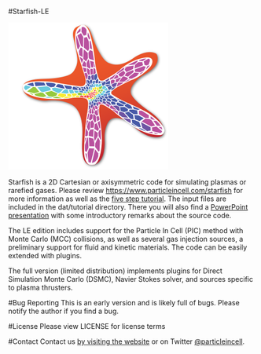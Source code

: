 #Starfish-LE

![Starfish logo](starfish.png)

Starfish is a 2D Cartesian or axisymmetric code for simulating plasmas or rarefied gases. 
Please review https://www.particleincell.com/starfish for more information as well as
the [five step tutorial](https://www.particleincell.com/2012/starfish-tutorial-part1/).
The input files are included in the dat/tutorial directory. There you will also find
a [PowerPoint presentation](dat/tutorial/starfish-code-overview.pdf) with some introductory remarks about the source code.

The LE edition includes support for the Particle In Cell (PIC) method with Monte Carlo (MCC) collisions,
as well as several gas injection sources, a preliminary support for fluid and kinetic materials. The
code can be easily extended with plugins. 

The full version (limited distribution) implements plugins for Direct Simulation Monte Carlo (DSMC),
Navier Stokes solver, and sources specific to plasma thrusters.

#Bug Reporting
This is an early version and is likely full of bugs. Please notify the author if you find a bug.

#License
Please view LICENSE for license terms

#Contact
Contact us [by visiting the website](https://www.particleincell.com/contact/) 
or on Twitter [@particleincell](https://twitter.com/particleincell).



